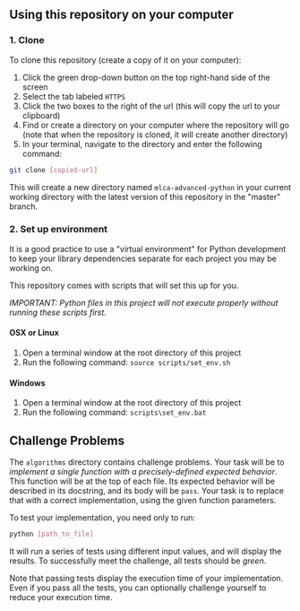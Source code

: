 ## Using this repository on your computer

### 1. Clone
To clone this repository (create a copy of it on your computer):

1. Click the green drop-down button on the top right-hand side of the screen
2. Select the tab labeled `HTTPS`
3. Click the two boxes to the right of the url (this will copy the url to your clipboard)
4. Find or create a directory on your computer where the repository will go (note that when the repository is cloned, it will create 
   another directory)
5. In your terminal, navigate to the directory and enter the following command:

```bash
git clone [copied-url]
```

This will create a new directory named `mlca-advanced-python` in your current working directory with the latest version of this 
repository in the "master" branch.

### 2. Set up environment

It is a good practice to use a "virtual environment" for Python development to keep your library 
dependencies separate for each project you may be working on.

This repository comes with scripts that will set this up for you. 

*IMPORTANT: Python files in this project will not execute properly without running these scripts first.*

#### OSX or Linux

1. Open a terminal window at the root directory of this project
2. Run the following command: `source scripts/set_env.sh`

#### Windows

1. Open a terminal window at the root directory of this project
2. Run the following command: `scripts\set_env.bat`

## Challenge Problems

The `algorithms` directory contains challenge problems. Your task will be to *implement a single function 
with a precisely-defined expected behavior*. This function will be at the top of each file. Its expected 
behavior will be described in its docstring, and its body will be `pass`. Your task is to replace that 
with a correct implementation, using the given function parameters.

To test your implementation, you need only to run:

```bash
python [path_to_file]
```

It will run a series of tests using different input values, and will display the results. To successfully 
meet the challenge, all tests should be *green*.

Note that passing tests display the execution time of your implementation. Even if you pass all the tests, 
you can optionally challenge yourself to reduce your execution time.
